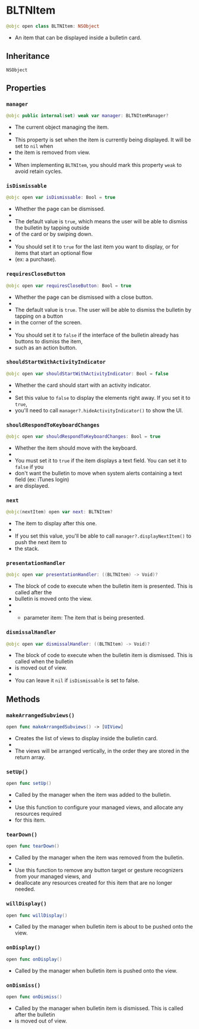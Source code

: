 # BLTNItem

``` swift
@objc open class BLTNItem: NSObject 
```

  - An item that can be displayed inside a bulletin card.

## Inheritance

`NSObject`

## Properties

### `manager`

``` swift
@objc public internal(set) weak var manager: BLTNItemManager?
```

  - The current object managing the item.
  - 
  - This property is set when the item is currently being displayed. It will be set to `nil` when
  - the item is removed from view.
  - 
  - When implementing `BLTNItem`, you should mark this property `weak` to avoid retain cycles.

### `isDismissable`

``` swift
@objc open var isDismissable: Bool = true
```

  - Whether the page can be dismissed.
  - 
  - The default value is `true`, which means the user will be able to dismiss the bulletin by tapping outside
  - of the card or by swiping down.
  - 
  - You should set it to `true` for the last item you want to display, or for items that start an optional flow
  - (ex: a purchase).

### `requiresCloseButton`

``` swift
@objc open var requiresCloseButton: Bool = true
```

  - Whether the page can be dismissed with a close button.
  - 
  - The default value is `true`. The user will be able to dismiss the bulletin by tapping on a button
  - in the corner of the screen.
  - 
  - You should set it to `false` if the interface of the bulletin already has buttons to dismiss the item,
  - such as an action button.

### `shouldStartWithActivityIndicator`

``` swift
@objc open var shouldStartWithActivityIndicator: Bool = false
```

  - Whether the card should start with an activity indicator.
  - 
  - Set this value to `false` to display the elements right away. If you set it to `true`,
  - you'll need to call `manager?.hideActivityIndicator()` to show the UI.

### `shouldRespondToKeyboardChanges`

``` swift
@objc open var shouldRespondToKeyboardChanges: Bool = true
```

  - Whether the item should move with the keyboard.
  - 
  - You must set it to `true` if the item displays a text field. You can set it to `false` if you
  - don't want the bulletin to move when system alerts containing a text field (ex: iTunes login)
  - are displayed.

### `next`

``` swift
@objc(nextItem) open var next: BLTNItem?
```

  - The item to display after this one.
  - 
  - If you set this value, you'll be able to call `manager?.displayNextItem()` to push the next item to
  - the stack.

### `presentationHandler`

``` swift
@objc open var presentationHandler: ((BLTNItem) -> Void)?
```

  - The block of code to execute when the bulletin item is presented. This is called after the
  - bulletin is moved onto the view.
  - 
  -   - parameter item: The item that is being presented.

### `dismissalHandler`

``` swift
@objc open var dismissalHandler: ((BLTNItem) -> Void)?
```

  - The block of code to execute when the bulletin item is dismissed. This is called when the bulletin
  - is moved out of view.
  - 
  - You can leave it `nil` if `isDismissable` is set to false.

## Methods

### `makeArrangedSubviews()`

``` swift
open func makeArrangedSubviews() -> [UIView] 
```

  - Creates the list of views to display inside the bulletin card.
  - 
  - The views will be arranged vertically, in the order they are stored in the return array.

### `setUp()`

``` swift
open func setUp() 
```

  - Called by the manager when the item was added to the bulletin.
  - 
  - Use this function to configure your managed views, and allocate any resources required
  - for this item.

### `tearDown()`

``` swift
open func tearDown() 
```

  - Called by the manager when the item was removed from the bulletin.
  - 
  - Use this function to remove any button target or gesture recognizers from your managed views, and
  - deallocate any resources created for this item that are no longer needed.

### `willDisplay()`

``` swift
open func willDisplay() 
```

  - Called by the manager when bulletin item is about to be pushed onto the view.

### `onDisplay()`

``` swift
open func onDisplay() 
```

  - Called by the manager when bulletin item is pushed onto the view.

### `onDismiss()`

``` swift
open func onDismiss() 
```

  - Called by the manager when bulletin item is dismissed. This is called after the bulletin
  - is moved out of view.
